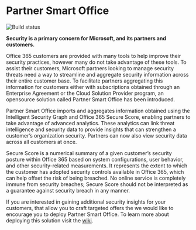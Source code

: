 # Partner Smart Office

![Build status](https://usocp.visualstudio.com/_apis/public/build/definitions/24f32206-cfd5-40e6-940d-0b99368492b0/11/badge)

**Security is a primary concern for Microsoft, and its partners and customers.**

Office 365 customers are provided with many tools to help improve their security practices, however many do not take advantage of these tools. To assist their customers, Microsoft partners looking to manage security threats need a way to streamline and aggregate security information across their entire customer base. To facilitate partners aggregating this information for customers either with subscriptions obtained through an Enterprise Agreement or the Cloud Solution Provider program, an opensource solution called Partner Smart Office has been introduced.

Partner Smart Office imports and aggregates information obtained using the Intelligent Security Graph and Office 365 Secure Score, enabling partners to take advantage of advanced analytics. These analytics can link threat intelligence and security data to provide insights that can strengthen a customer’s organization security. Partners can now also view security data across all customers at once.  

Secure Score is a numerical summary of a given customer’s security posture within Office 365 based on system configurations, user behavior, and other security-related measurements. It represents the extent to which the customer has adopted security controls available in Office 365, which can help offset the risk of being breached. No online service is completely immune from security breaches; Secure Score should not be interpreted as a guarantee against security breach in any manner.

If you are interested in gaining additional security insights for your customers, that allow you to craft targeted offers the we would like to encourage you to deploy Partner Smart Office. To learn more about deploying this solution visit the [wiki](https://github.com/Microsoft/Partner-Smart-Office/wiki).
